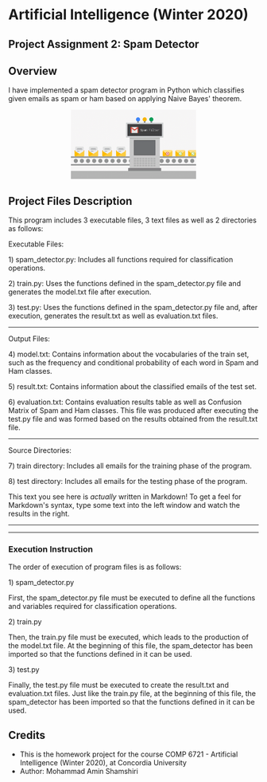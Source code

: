 <h1>Artificial Intelligence (Winter 2020)</h1>

<h2>Project Assignment 2: Spam Detector</h2>



<h2 id="overview"><a class="anchor" name="overview" href="#overview"><span class="octicon octicon-link"></span></a>Overview</h2>
<p>I have implemented a spam detector program in Python which classifies given emails as spam or ham based on applying Naive Bayes' theorem.</p>

<p align="center"> 
<img src="gif/spam detector.gif" alt="Animated gif pacman game" style="max-width:50%; height="956px" width="956px">
</p>


<h2 id="explenation-of-submitted-files"><a class="anchor" name="explenation-of-submitted-files" href="#explenation-of-submitted-files"><span class="octicon octicon-link"></span></a>Project Files Description</h2>
<p>This program includes 3 executable files, 3 text files as well as 2 directories as follows:</p>
<p>Executable Files:</p>
<p>  1) spam_detector.py: Includes all functions required for classification operations.</p>
<p>  2) train.py: Uses the functions defined in the spam_detector.py file and generates the model.txt file after execution.</p>
<p>  3) test.py: Uses the functions defined in the spam_detector.py file and, after execution, generates the result.txt as well as evaluation.txt files.</p>
<hr>
<p>Output Files:</p>
<p>  4) model.txt: Contains information about the vocabularies of the train set, such as the frequency and conditional probability of each word in Spam and Ham classes.</p>
<p>  5) result.txt: Contains information about the classified emails of the test set.</p>
<p>  6) evaluation.txt: Contains evaluation results table as well as Confusion Matrix of Spam and Ham classes.
  This file was produced after executing the test.py file and was formed based on the results obtained from the result.txt file.</p>
<hr>
<p>Source Directories:</p>
<p>  7) train directory: Includes all emails for the training phase of the program.</p>
<p>  8) test directory: Includes all emails for the testing phase of the program.</p>
<p>This text you see here is <em>actually</em> written in Markdown! To get a feel for Markdown's syntax, type some text into the left window and watch the results in the right.</p>
<hr>
<hr>
<h3 id="execution-instruction"><a class="anchor" name="execution-instruction" href="#execution-instruction"><span class="octicon octicon-link"></span></a>Execution Instruction</h3>
<p>The order of execution of program files is as follows:</p>
<p>1) spam_detector.py</p>
<p>First, the spam_detector.py file must be executed to define all the functions and variables required for classification operations.</p>
<p>2) train.py</p>
<p>Then, the train.py file must be executed, which leads to the production of the model.txt file. 
At the beginning of this file, the spam_detector has been imported so that the functions defined in it can be used.</p>
<p>3) test.py</p>
<p>Finally, the test.py file must be executed to create the result.txt and evaluation.txt files.
Just like the train.py file, at the beginning of this file, the spam_detector has been imported so that the functions defined in it can be used.</p>





<h2>Credits</h2>
<ul>
  <li>This is the homework project for the course COMP 6721 - Artificial Intelligence (Winter 2020), at Concordia University</li>
  <li>Author: Mohammad Amin Shamshiri</li>
</ul>

